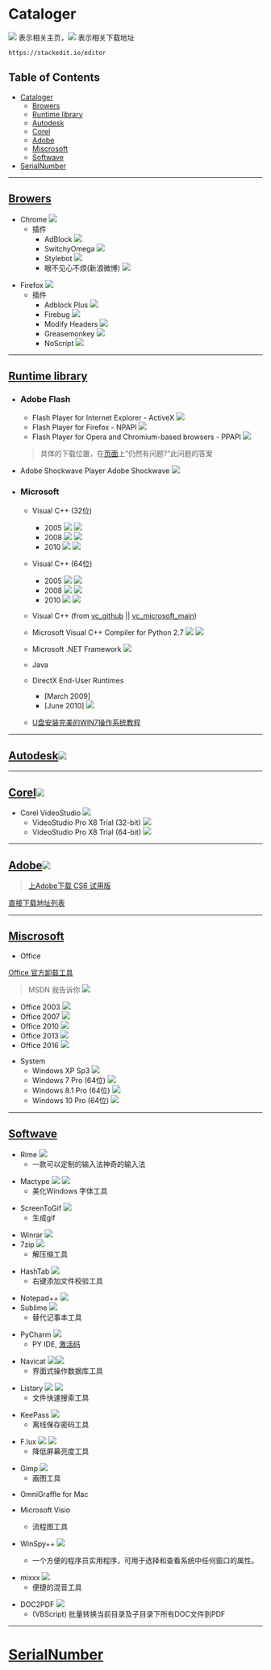 # **Cataloger**

![][wbIcon] 表示相关主页，![][dlIcon] 表示相关下载地址

`https://stackedit.io/editor`

[wbIcon]: https://cdn0.iconfinder.com/data/icons/very-basic-android-l-lollipop-icon-pack/24/globe-20.png
[dlIcon]: https://cdn0.iconfinder.com/data/icons/very-basic-android-l-lollipop-icon-pack/24/downloads-20.png

## Table of Contents
- [Cataloger](#table-of-contents)
  - [Browers](#browers)
  - [Runtime library](#runtime-library)
  - [Autodesk](#autodesk)
  - [Corel](#corel)
  - [Adobe](#adobe)
  - [Miscrosoft](#miscrosoft)
  - [Softwave](#softwave)
- [SerialNumber](#serialnumber)

---
## [Browers](#table-of-contents)
  + Chrome [![][wbIcon]][Chrome]
    - 插件
      - AdBlock [![][dlIcon]][AdBlock]
      - SwitchyOmega [![][dlIcon]][SwitchyOmega]
      - Stylebot [![][dlIcon]][Stylebot]
      - 眼不见心不烦(新浪微博) [![][dlIcon]][眼不见心不烦]

[Chrome]: https://enterprise.google.com/chrome/chrome-browser/thankyou.html?platform=win64msi
[AdBlock]: https://clients2.google.com/service/update2/crx?response=redirect&x=id%3Dgighmmpiobklfepjocnamgkkbiglidom%26uc
[SwitchyOmega]: https://clients2.google.com/service/update2/crx?response=redirect&x=id%3Dpadekgcemlokbadohgkifijomclgjgif%26uc
[Stylebot]: https://clients2.google.com/service/update2/crx?response=redirect&x=id%3Doiaejidbmkiecgbjeifoejpgmdaleoha%26uc
[眼不见心不烦]: https://clients2.google.com/service/update2/crx?response=redirect&x=id%3Daognaapdfnnldnjglanfbbklaakbpejm%26uc

  + Firefox [![][wbIcon]][Firefox]
    - 插件
      - Adblock Plus [![][wbIcon]][AdblockPlus]
      - Firebug [![][wbIcon]][Firebug]
      - Modify Headers [![][wbIcon]][ModifyHeaders]
      - Greasemonkey [![][wbIcon]][Greasemonkey]
      - NoScript [![][wbIcon]][NoScript]

[Firefox]: https://www.mozilla.org/en-US/firefox/all
[AdblockPlus]: https://addons.mozilla.org/zh-CN/firefox/addon/adblock-plus/
[Firebug]: https://addons.mozilla.org/zh-CN/firefox/addon/firebug/
[ModifyHeaders]: https://addons.mozilla.org/zh-CN/firefox/addon/modify-headers/
[Greasemonkey]: https://addons.mozilla.org/zh-CN/firefox/addon/greasemonkey/
[NoScript]: https://addons.mozilla.org/zh-CN/firefox/addon/noscript/

---
## [Runtime library](#table-of-contents)
  + ### Adobe Flash
    - Flash Player for Internet Explorer - ActiveX [![][dlIcon]][ActiveX]
    - Flash Player for Firefox - NPAPI [![][dlIcon]][NPAPI]
    - Flash Player for Opera and Chromium-based browsers - PPAPI [![][dlIcon]][PPAPI]
    > 具体的下载位置，在[页面][Adobe Page]上“仍然有问题?”此问题的答案

   - Adobe Shockwave Player Adobe Shockwave [![][wbIcon]][Adobe Shockwave Player]

[Adobe Page]: https://helpx.adobe.com/cn/flash-player/kb/installation-problems-flash-player-windows.html
[ActiveX]: https://fpdownload.macromedia.com/pub/flashplayer/latest/help/install_flash_player_ax.exe
[NPAPI]: https://fpdownload.macromedia.com/pub/flashplayer/latest/help/install_flash_player.exe
[PPAPI]: https://fpdownload.macromedia.com/pub/flashplayer/latest/help/install_flash_player_ppapi.exe
[Adobe Shockwave Player]: http://www.adobe.com/shockwave/download/alternates/#sp

  + ### Microsoft
    - Visual C++ (32位)
      - 2005 [![][wbIcon]][vc2005-32] [![][dlIcon]][dl_vc2005-32]
      - 2008 [![][wbIcon]][vc2008-32] [![][dlIcon]][dl_vc2008-32]
      - 2010 [![][wbIcon]][vc2010-32] [![][dlIcon]][dl_vc2010-32]

    - Visual C++ (64位)
      - 2005 [![][wbIcon]][vc2005-64] [![][dlIcon]][dl_vc2005-64]
      - 2008 [![][wbIcon]][vc2008-64] [![][dlIcon]][dl_vc2008-64]
      - 2010 [![][wbIcon]][vc2010-64] [![][dlIcon]][dl_vc2010-64]

    - Visual C++ (from [vc_github] || [vc_microsoft_main])
    - Microsoft Visual C++ Compiler for Python 2.7 [![][wbIcon]][vc-python] [![][dlIcon]][dl_vcpython]
    - Microsoft .NET Framework [![][wbIcon]][dont_net_microsoft_main]
    - Java
    - DirectX End-User Runtimes 
      - [March 2009]
      - [June 2010] [![][wbIcon]][dx2010-07]
    - [U盘安装完美的WIN7操作系统教程](https://www.jd.com/phb/zhishi/646551bcf97bbc69.html)

[vc_microsoft_main]: https://support.microsoft.com/en-us/help/2977003/the-latest-supported-visual-c-downloads
[vc_github]: https://github.com/WPN-XM/vcredist
[vc2005-32]: http://www.microsoft.com/zh-cn/download/details.aspx?id=5638
[vc2008-32]: http://www.microsoft.com/zh-cn/download/details.aspx?id=5582
[vc2010-32]: http://www.microsoft.com/zh-cn/download/details.aspx?id=8328
[vc2005-64]: http://www.microsoft.com/zh-cn/download/details.aspx?id=18471
[vc2008-64]: http://www.microsoft.com/zh-cn/download/details.aspx?id=2092
[vc2010-64]: http://www.microsoft.com/zh-cn/download/details.aspx?id=13523
[vc-python]: http://www.microsoft.com/en-us/download/details.aspx?id=44266

[dl_vc2005-32]: http://download.microsoft.com/download/7/9/8/798325b7-8993-4ef9-9148-8db9ff4187fc/vcredist_x86.exe
[dl_vc2008-32]: http://download.microsoft.com/download/5/9/e/59e74271-2b59-49a1-b955-96b69cc34f38/vcredist_x86.exe
[dl_vc2010-32]: http://download.microsoft.com/download/C/6/D/C6D0FD4E-9E53-4897-9B91-836EBA2AACD3/vcredist_x86.exe
[dl_vc2005-64]: http://download.microsoft.com/download/7/5/2/7521765a-7b4f-4656-a439-dd0de12b35ea/vcredist_x64.exe
[dl_vc2008-64]: http://download.microsoft.com/download/b/d/e/bde0381b-20e2-4631-a5f4-aa72111a23d8/vcredist_x64.exe
[dl_vc2010-64]: http://download.microsoft.com/download/A/8/0/A80747C3-41BD-45DF-B505-E9710D2744E0/vcredist_x64.exe
[dl_vcpython]: http://download.microsoft.com/download/7/9/6/796EF2E4-801B-4FC4-AB28-B59FBF6D907B/VCForPython27.msi
[dont_net_microsoft_main]: https://www.microsoft.com/net/download
[dx2010-07]: https://www.microsoft.com/en-us/download/details.aspx?id=8109


---
## [Autodesk](#table-of-contents)[![][wbIcon]][Autodesk]


[Autodesk]: http://www.autodesk.com/

---
## [Corel](#table-of-contents)[![][wbIcon]][Corel]
  + Corel VideoStudio [![][wbIcon]][CorelVideoStudio]
    - VideoStudio Pro X8 Trial (32-bit) [![][dlIcon]][VPS8-x32]
    - VideoStudio Pro X8 Trial (64-bit) [![][dlIcon]][VPS8-x64]

[Corel]: http://www.corel.com/cn/
[CorelVideoStudio]: http://www.videostudiopro.com/
[VPS8-x32]: http://dwnld.videostudiopro.com/trials/x8/VideoStudioX8_LimitedTrial_32bit.exe
[VPS8-x64]: http://dwnld.videostudiopro.com/trials/x8/VideoStudioX8_LimitedTrial_64bit.exe

---
## [Adobe](#table-of-contents)[![][wbIcon]][Adobe]
> [上Adobe下载 CS6 试用版](https://helpx.adobe.com/cn/x-productkb/policy-pricing/cs6-CN-product-downloads.html)

 [直接下载地址列表][adobe-dl]

[adobe-dl]: https://github.com/swoiow/settings/blob/master/activation/adobe.txt
[Adobe]: http://www.adobe.com/cn

---
## [Miscrosoft](#table-of-contents)
  + Office
  
  [Office 官方卸载工具](https://support.office.com/zh-cn/article/%E4%BB%8E-pc-%E5%8D%B8%E8%BD%BD-office-9dd49b83-264a-477a-8fcc-2fdf5dbf61d8#OfficeVersion=2013)

  > MSDN 我告诉你 [![][wbIcon]][MSDNitellyou]

  - Office 2003 [![][dlIcon]][dl_2003]
  - Office 2007 [![][dlIcon]][dl_2007]
  - Office 2010 [![][dlIcon]][dl_2010]
  - Office 2013 [![][dlIcon]][dl_2013]
  - Office 2016 [![][dlIcon]][dl_2016]

  + System
    - Windows XP Sp3 [![][dlIcon]][dl_XP-Sp3]
    - Windows 7 Pro (64位) [![][dlIcon]][dl_7-Pro]
    - Windows 8.1 Pro (64位) [![][dlIcon]][dl_8.1-Pro]
    - Windows 10 Pro (64位) [![][dlIcon]][dl_10-Pro]

[MSDNitellyou]: http://msdn.itellyou.cn
[dl_2003]: ed2k://|file|sc_office_2003_pro.iso|616847360|AB7DEC602B533F9DF8A04AAB1B27C213|/
[dl_2007]: ed2k://|file|cn_office_professional_plus_2007_dvd_X12-38713.iso|694059008|CFAE350F8A9028110D12D61D9AEC1315|/
[dl_2010]: ed2k://|file|SW_DVD5_Office_Professional_Plus_2010_W32_ChnSimp_MLF_X16-52528.iso|926285824|3FE784EF02E56648D0920E7D5CA5A9A3|/
[dl_2013]: ed2k://|file|SW_DVD5_Office_Professional_Plus_2013_W32_ChnSimp_MLF_X18-55126.ISO|850122752|72F01530B3A9C320E166A1A412F1D869|/
[dl_2016]: ed2k://|file|cn_office_professional_plus_2016_x86_x64_dvd_6969182.iso|2588266496|27EEA4FE4BB13CD0ECCDFC24167F9E01|/
[dl_XP-Sp3]: ed2k://|file|zh-hans_windows_xp_professional_with_service_pack_3_x86_cd_vl_x14-74070.iso|630237184|EC51916C9D9B8B931195EE0D6EE9B40E|/
[dl_7-Pro]: ed2k://|file|cn_windows_7_professional_vl_build_x64_dvd_x15-71029.iso|3203971072|23155387CBD0771CFBA528CB1E7B170F|/
[dl_8.1-Pro]: ed2k://|file|cn_windows_8_1_pro_vl_x64_dvd_2971907.iso|4032598016|1FDA520B3E8880E2FB00B20439E0826E|/
[dl_10-Pro]: ed2k://|file|cn_windows_10_business_editions_version_1803_updated_march_2018_x64_dvd_12063730.iso|4634574848|5674B3586C866EB2F47D7736A1FDE27A|/

---
## [Softwave](#table-of-contents)

  + Rime [![][wbIcon]][Rime]
    + 一款可以定制的输入法神奇的输入法

[Rime]: http://rime.im/


  + Mactype [![][wbIcon]][Mactype] [![][dlIcon]][dl_Mactype]
      + 美化Windows 字体工具


[Mactype]: https://code.google.com/p/mactype/
[dl_Mactype]: http://www.mactype.tk/MacTypeInstaller_2013_1231_0.exe

  + ScreenToGif [![][wbIcon]][ScreenToGif]
      + 生成gif


[ScreenToGif]: https://github.com/NickeManarin/ScreenToGif

  + Winrar [![][wbIcon]][Winrar]
  + 7zip [![][wbIcon]][7zip]
      + 解压缩工具


[Winrar]: http://www.rarlab.com/
[7zip]: http://www.7-zip.org/

  + HashTab [![][wbIcon]][HashTab]
      + 右键添加文件校验工具


[HashTab]: http://implbits.com/products/hashtab/

  + Notepad++ [![][wbIcon]][Notepad++]
  + Sublime [![][wbIcon]][Sublime]
      + 替代记事本工具


[Notepad++]: https://notepad-plus-plus.org/
[Sublime]: http://www.sublimetext.com/

  + PyCharm [![][wbIcon]][PyCharm]
      + PY IDE, [激活码](http://idea.lanyus.com/)


[PyCharm]: https://www.jetbrains.com/pycharm/

  + Navicat [![][wbIcon]][Navicat][![][dlIcon]][dl_Navicat]
    + 界面式操作数据库工具


[Navicat]: http://www.navicat.com.cn/
[dl_Navicat]: http://download.navicat.com/download/navicat101_premium_cs.exe

  + Listary [![][wbIcon]][Listary] [![][dlIcon]][dl_Listary]
      + 文件快速搜索工具


[Listary]: http://www.listary.com/
[dl_Listary]: http://www.listary.com/download/Listary.exe

  + KeePass [![][wbIcon]][KeePass]
      + 离线保存密码工具


[KeePass]: http://keepass.info/

  + F.lux [![][wbIcon]][F.lux] [![][dlIcon]][dl_F.lux]
      + 降低屏幕亮度工具


[F.lux]: https://justgetflux.com/
[dl_F.lux]: https://justgetflux.com/flux-setup.exe

  + Gimp [![][wbIcon]][gimp]
      + 画图工具


[gimp]: https://www.gimp.org/

  + OmniGraffle for Mac
  + Microsoft Visio
      + 流程图工具

  + WinSpy++ [![][wbIcon]][winspy]
      + 一个方便的程序员实用程序，可用于选择和查看系统中任何窗口的属性。

[winspy]: http://www.catch22.net/software/winspy-17

  + mixxx [![][wbIcon]][mixxx]
    + 便捷的混音工具

[mixxx]: https://www.mixxx.org/

  + DOC2PDF [![][wbIcon]][DOC2PDF]
    + (VBScript) 批量转换当前目录及子目录下所有DOC文件到PDF

[DOC2PDF]: https://github.com/cxgreat2014/VBScript_DOC2PDF

---
# [SerialNumber]
[SerialNumber]: https://github.com/swoiow/dsc/blob/master/.misc/SerialNumber.md
